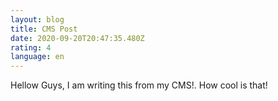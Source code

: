 ```yaml
---
layout: blog
title: CMS Post
date: 2020-09-20T20:47:35.480Z
rating: 4
language: en
---
```

Hellow Guys, I am writing this from my CMS!. How cool is that!